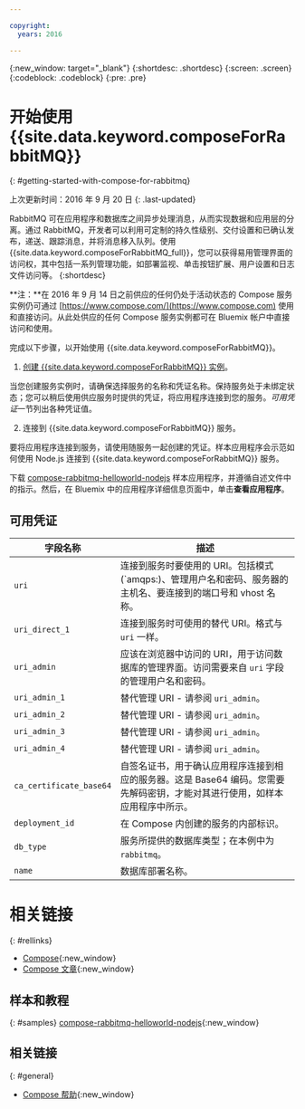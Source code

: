 ```yaml
---

copyright:
  years: 2016

---
```


{:new_window: target="_blank"}
{:shortdesc: .shortdesc}
{:screen: .screen}
{:codeblock: .codeblock}
{:pre: .pre}

# 开始使用 {{site.data.keyword.composeForRabbitMQ}}
{: #getting-started-with-compose-for-rabbitmq}

上次更新时间：2016 年 9 月 20 日
{: .last-updated}

RabbitMQ 可在应用程序和数据库之间异步处理消息，从而实现数据和应用层的分离。通过 RabbitMQ，开发者可以利用可定制的持久性级别、交付设置和已确认发布，递送、跟踪消息，并将消息移入队列。使用 {{site.data.keyword.composeForRabbitMQ_full}}，您可以获得易用管理界面的访问权，其中包括一系列管理功能，如部署监视、单击按钮扩展、用户设置和日志文件访问等。
{:shortdesc}

**注：**在 2016 年 9 月 14 日之前供应的任何仍处于活动状态的 Compose 服务实例仍可通过 [https://www.compose.com/](https://www.compose.com) 使用和直接访问。从此处供应的任何 Compose 服务实例都可在 Bluemix 帐户中直接访问和使用。

完成以下步骤，以开始使用 {{site.data.keyword.composeForRabbitMQ}}。

1. [创建 {{site.data.keyword.composeForRabbitMQ}} 实例](https://console.ng.bluemix.net/catalog/services/compose-for-rabbitmq/)。

  当您创建服务实例时，请确保选择服务的名称和凭证名称。保持服务处于未绑定状态；您可以稍后使用供应服务时提供的凭证，将应用程序连接到您的服务。*可用凭证*一节列出各种凭证值。

2. 连接到 {{site.data.keyword.composeForRabbitMQ}} 服务。

  要将应用程序连接到服务，请使用随服务一起创建的凭证。样本应用程序会示范如何使用 Node.js 连接到 {{site.data.keyword.composeForRabbitMQ}} 服务。

  下载 [compose-rabbitmq-helloworld-nodejs](https://github.com/IBM-Bluemix/compose-rabbitmq-helloworld-nodejs) 样本应用程序，并遵循自述文件中的指示。然后，在 Bluemix 中的应用程序详细信息页面中，单击**查看应用程序**。

## 可用凭证

字段名称|描述
----------|-----------
``uri``|连接到服务时要使用的 URI。包括模式 (`amqps:)、管理用户名和密码、服务器的主机名、要连接到的端口号和 vhost 名称。
`uri_direct_1`|连接到服务时可使用的替代 URI。格式与 `uri` 一样。
`uri_admin`|应该在浏览器中访问的 URI，用于访问数据库的管理界面。访问需要来自 `uri` 字段的管理用户名和密码。
`uri_admin_1`|替代管理 URI - 请参阅 `uri_admin`。
`uri_admin_2`|替代管理 URI - 请参阅 `uri_admin`。
`uri_admin_3`|替代管理 URI - 请参阅 `uri_admin`。
`uri_admin_4`|替代管理 URI - 请参阅 `uri_admin`。
`ca_certificate_base64`|自签名证书，用于确认应用程序连接到相应的服务器。这是 Base64 编码。您需要先解码密钥，才能对其进行使用，如样本应用程序中所示。
`deployment_id`|在 Compose 内创建的服务的内部标识。
`db_type`|服务所提供的数据库类型；在本例中为 `rabbitmq`。
`name`|数据库部署名称。

# 相关链接
{: #rellinks}

* [Compose](https://www.compose.com){:new_window}
* [Compose 文章](https://www.compose.com/articles/){:new_window}

## 样本和教程
{: #samples}
[compose-rabbitmq-helloworld-nodejs](https://github.com/IBM-Bluemix/compose-rabbitmq-helloworld-nodejs){:new_window}

## 相关链接
{: #general}
* [Compose 帮助](https://help.compose.com/docs){:new_window}
